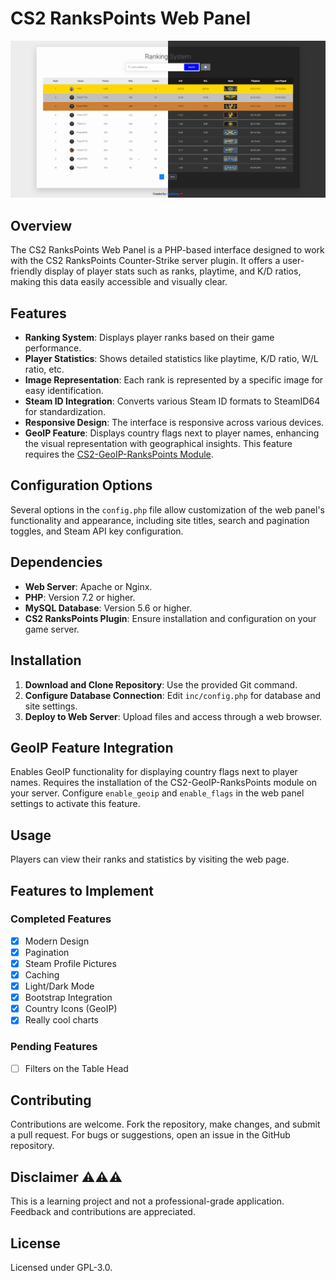 # CS2 RanksPoints Web Panel

![Screenshot of the Panel](img/panel_3.png)

## Overview

The CS2 RanksPoints Web Panel is a PHP-based interface designed to work with the CS2 RanksPoints Counter-Strike server plugin. It offers a user-friendly display of player stats such as ranks, playtime, and K/D ratios, making this data easily accessible and visually clear.

## Features

- **Ranking System**: Displays player ranks based on their game performance.
- **Player Statistics**: Shows detailed statistics like playtime, K/D ratio, W/L ratio, etc.
- **Image Representation**: Each rank is represented by a specific image for easy identification.
- **Steam ID Integration**: Converts various Steam ID formats to SteamID64 for standardization.
- **Responsive Design**: The interface is responsive across various devices.
- **GeoIP Feature**: Displays country flags next to player names, enhancing the visual representation with geographical insights. This feature requires the [CS2-GeoIP-RanksPoints Module](https://github.com/ABKAM2023/CS2-GeoIP-RanksPoints).

## Configuration Options

Several options in the `config.php` file allow customization of the web panel's functionality and appearance, including site titles, search and pagination toggles, and Steam API key configuration.

## Dependencies

- **Web Server**: Apache or Nginx.
- **PHP**: Version 7.2 or higher.
- **MySQL Database**: Version 5.6 or higher.
- **CS2 RanksPoints Plugin**: Ensure installation and configuration on your game server.

## Installation

1. **Download and Clone Repository**: Use the provided Git command.
2. **Configure Database Connection**: Edit `inc/config.php` for database and site settings.
3. **Deploy to Web Server**: Upload files and access through a web browser.

## GeoIP Feature Integration

Enables GeoIP functionality for displaying country flags next to player names. Requires the installation of the CS2-GeoIP-RanksPoints module on your server. Configure `enable_geoip` and `enable_flags` in the web panel settings to activate this feature.

## Usage

Players can view their ranks and statistics by visiting the web page.

## Features to Implement

### Completed Features
- [x] Modern Design
- [x] Pagination
- [x] Steam Profile Pictures
- [x] Caching
- [x] Light/Dark Mode
- [x] Bootstrap Integration
- [x] Country Icons (GeoIP)
- [x] Really cool charts

### Pending Features
- [ ] Filters on the Table Head

## Contributing

Contributions are welcome. Fork the repository, make changes, and submit a pull request. For bugs or suggestions, open an issue in the GitHub repository.

## Disclaimer ⚠️⚠️⚠️

This is a learning project and not a professional-grade application. Feedback and contributions are appreciated.

## License

Licensed under GPL-3.0.